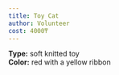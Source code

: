```yaml
---
title: Toy Cat 
author: Volunteer
cost: 4000₸
---
```

**Type:** soft knitted toy  
**Color:** red with a yellow ribbon  